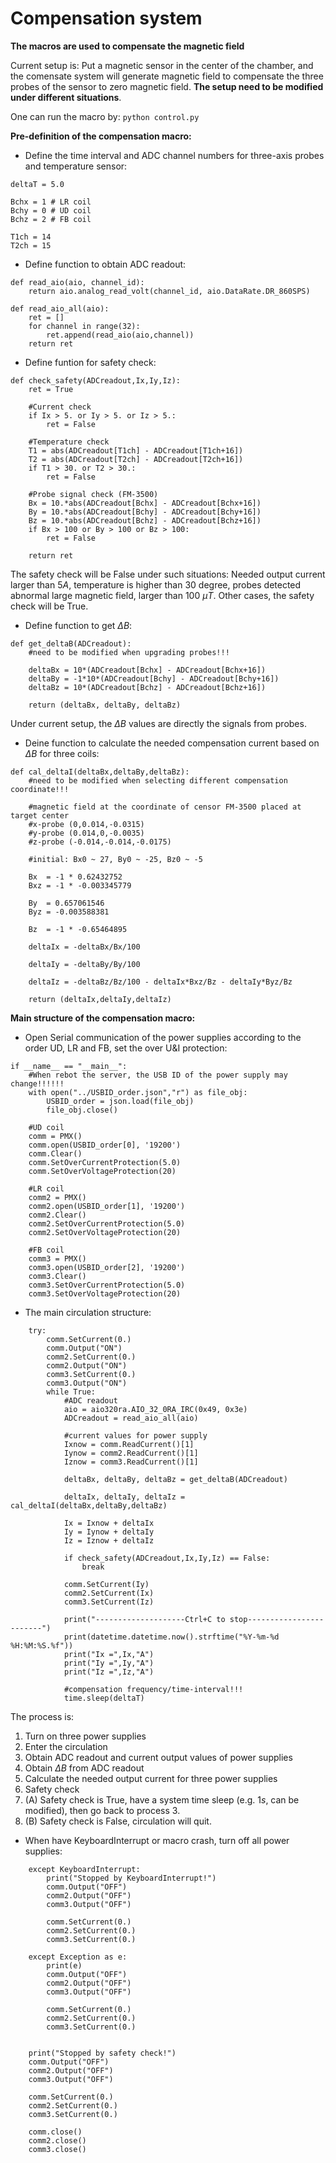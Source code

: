 # Compensation system

**The macros are used to compensate the magnetic field**

Current setup is: Put a magnetic sensor in the center of the chamber, and the comensate system will generate magnetic field to compensate the three probes of the sensor to zero magnetic field.
**The setup need to be modified under different situations**.

One can run the macro by:
`python control.py`

**Pre-definition of the compensation macro:**
- Define the time interval and ADC channel numbers for three-axis probes and temperature sensor:
```
deltaT = 5.0

Bchx = 1 # LR coil
Bchy = 0 # UD coil
Bchz = 2 # FB coil

T1ch = 14
T2ch = 15
```
- Define function to obtain ADC readout:
```
def read_aio(aio, channel_id):
    return aio.analog_read_volt(channel_id, aio.DataRate.DR_860SPS)

def read_aio_all(aio):
    ret = []
    for channel in range(32):
        ret.append(read_aio(aio,channel))
    return ret
```
- Define funtion for safety check:
```
def check_safety(ADCreadout,Ix,Iy,Iz):
    ret = True

    #Current check
    if Ix > 5. or Iy > 5. or Iz > 5.:
        ret = False

    #Temperature check
    T1 = abs(ADCreadout[T1ch] - ADCreadout[T1ch+16])
    T2 = abs(ADCreadout[T2ch] - ADCreadout[T2ch+16])
    if T1 > 30. or T2 > 30.:
        ret = False

    #Probe signal check (FM-3500)
    Bx = 10.*abs(ADCreadout[Bchx] - ADCreadout[Bchx+16])
    By = 10.*abs(ADCreadout[Bchy] - ADCreadout[Bchy+16])
    Bz = 10.*abs(ADCreadout[Bchz] - ADCreadout[Bchz+16])
    if Bx > 100 or By > 100 or Bz > 100:
        ret = False

    return ret
```
The safety check will be False under such situations: Needed output current larger than $5A$, temperature is higher than 30 degree, probes detected abnormal large magnetic field, larger than 100 $\mu T$. Other cases, the safety check will be True.

- Define function to get $\Delta B$:
```
def get_deltaB(ADCreadout):
    #need to be modified when upgrading probes!!!

    deltaBx = 10*(ADCreadout[Bchx] - ADCreadout[Bchx+16])
    deltaBy = -1*10*(ADCreadout[Bchy] - ADCreadout[Bchy+16])
    deltaBz = 10*(ADCreadout[Bchz] - ADCreadout[Bchz+16])

    return (deltaBx, deltaBy, deltaBz)
```
Under current setup, the $\Delta B$ values are directly the signals from probes.

- Deine function to calculate the needed compensation current based on $\Delta B$ for three coils:
```
def cal_deltaI(deltaBx,deltaBy,deltaBz):
    #need to be modified when selecting different compensation coordinate!!!

    #magnetic field at the coordinate of censor FM-3500 placed at target center
    #x-probe (0,0.014,-0.0315)
    #y-probe (0.014,0,-0.0035)
    #z-probe (-0.014,-0.014,-0.0175)

    #initial: Bx0 ~ 27, By0 ~ -25, Bz0 ~ -5

    Bx  = -1 * 0.62432752
    Bxz = -1 * -0.003345779

    By  = 0.657061546
    Byz = -0.003588381

    Bz  = -1 * -0.65464895

    deltaIx = -deltaBx/Bx/100

    deltaIy = -deltaBy/By/100

    deltaIz = -deltaBz/Bz/100 - deltaIx*Bxz/Bz - deltaIy*Byz/Bz

    return (deltaIx,deltaIy,deltaIz)
```

**Main structure of the compensation macro:**
- Open Serial communication of the power supplies according to the order UD, LR and FB, set the over U&I protection:
```
if __name__ == "__main__":
    #When rebot the server, the USB ID of the power supply may change!!!!!!
    with open("../USBID_order.json","r") as file_obj:
        USBID_order = json.load(file_obj)
        file_obj.close()

    #UD coil
    comm = PMX()
    comm.open(USBID_order[0], '19200')
    comm.Clear()
    comm.SetOverCurrentProtection(5.0)
    comm.SetOverVoltageProtection(20)
    
    #LR coil
    comm2 = PMX()
    comm2.open(USBID_order[1], '19200')
    comm2.Clear()
    comm2.SetOverCurrentProtection(5.0)
    comm2.SetOverVoltageProtection(20)

    #FB coil
    comm3 = PMX()
    comm3.open(USBID_order[2], '19200')
    comm3.Clear()
    comm3.SetOverCurrentProtection(5.0)
    comm3.SetOverVoltageProtection(20)
```

- The main circulation structure:
```
    try:
        comm.SetCurrent(0.)
        comm.Output("ON")
        comm2.SetCurrent(0.)
        comm2.Output("ON")
        comm3.SetCurrent(0.)
        comm3.Output("ON")
        while True:
            #ADC readout
            aio = aio320ra.AIO_32_0RA_IRC(0x49, 0x3e)
            ADCreadout = read_aio_all(aio)
        
            #current values for power supply
            Ixnow = comm.ReadCurrent()[1]
            Iynow = comm2.ReadCurrent()[1]
            Iznow = comm3.ReadCurrent()[1]
        
            deltaBx, deltaBy, deltaBz = get_deltaB(ADCreadout)

            deltaIx, deltaIy, deltaIz = cal_deltaI(deltaBx,deltaBy,deltaBz)

            Ix = Ixnow + deltaIx
            Iy = Iynow + deltaIy
            Iz = Iznow + deltaIz

            if check_safety(ADCreadout,Ix,Iy,Iz) == False:
                break

            comm.SetCurrent(Iy)
            comm2.SetCurrent(Ix)
            comm3.SetCurrent(Iz)

            print("--------------------Ctrl+C to stop------------------------")
            print(datetime.datetime.now().strftime("%Y-%m-%d %H:%M:%S.%f"))
            print("Ix =",Ix,"A")
            print("Iy =",Iy,"A")
            print("Iz =",Iz,"A")

            #compensation frequency/time-interval!!!
            time.sleep(deltaT)
```
The process is: 
1. Turn on three power supplies
2. Enter the circulation
3. Obtain ADC readout and current output values of power supplies
4. Obtain $\Delta B$ from ADC readout
5. Calculate the needed output current for three power supplies
6. Safety check
7. (A) Safety check is True, have a system time sleep (e.g. $1s$, can be modified), then go back to process 3.
7. (B) Safety check is False, circulation will quit.

- When have KeyboardInterrupt or macro crash, turn off all power supplies:
```
    except KeyboardInterrupt:
        print("Stopped by KeyboardInterrupt!")
        comm.Output("OFF")
        comm2.Output("OFF")
        comm3.Output("OFF")

        comm.SetCurrent(0.)
        comm2.SetCurrent(0.)
        comm3.SetCurrent(0.)

    except Exception as e:
        print(e)
        comm.Output("OFF")
        comm2.Output("OFF")
        comm3.Output("OFF")

        comm.SetCurrent(0.)
        comm2.SetCurrent(0.)
        comm3.SetCurrent(0.)


    print("Stopped by safety check!")
    comm.Output("OFF")
    comm2.Output("OFF")
    comm3.Output("OFF")

    comm.SetCurrent(0.)
    comm2.SetCurrent(0.)
    comm3.SetCurrent(0.)

    comm.close()
    comm2.close()
    comm3.close()
```





